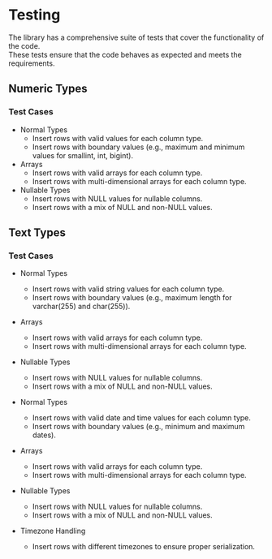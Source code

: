 # Testing

The library has a comprehensive suite of tests that cover the functionality of the code.  
These tests ensure that the code behaves as expected and meets the requirements.

## Numeric Types
### Test Cases
* Normal Types
    * Insert rows with valid values for each column type.
    * Insert rows with boundary values (e.g., maximum and minimum values for smallint, int, bigint).
* Arrays
    * Insert rows with valid arrays for each column type.
    * Insert rows with multi-dimensional arrays for each column type.
* Nullable Types
    * Insert rows with NULL values for nullable columns.
    * Insert rows with a mix of NULL and non-NULL values.

## Text Types
### Test Cases
* Normal Types
    * Insert rows with valid string values for each column type.
    * Insert rows with boundary values (e.g., maximum length for varchar(255) and char(255)).
* Arrays
    * Insert rows with valid arrays for each column type.
    * Insert rows with multi-dimensional arrays for each column type.
* Nullable Types
    * Insert rows with NULL values for nullable columns.
    * Insert rows with a mix of NULL and non-NULL values.

* Normal Types
    * Insert rows with valid date and time values for each column type.
    * Insert rows with boundary values (e.g., minimum and maximum dates).
* Arrays
    * Insert rows with valid arrays for each column type.
    * Insert rows with multi-dimensional arrays for each column type.
* Nullable Types
    * Insert rows with NULL values for nullable columns.
    * Insert rows with a mix of NULL and non-NULL values.
* Timezone Handling
    * Insert rows with different timezones to ensure proper serialization.